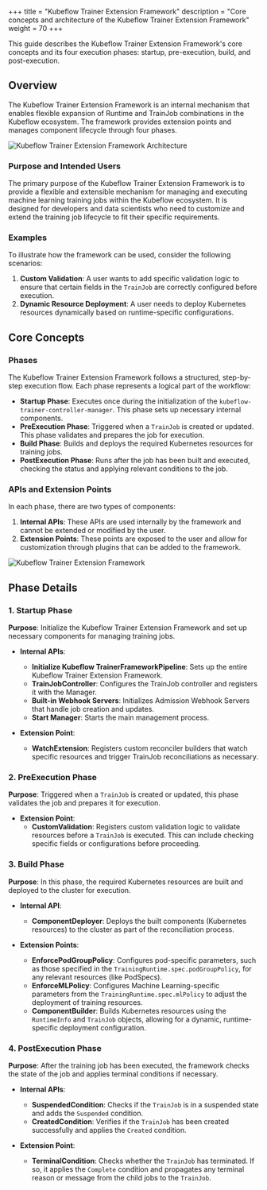 +++
title = "Kubeflow Trainer Extension Framework"
description = "Core concepts and architecture of the Kubeflow Trainer Extension Framework"
weight = 70
+++

This guide describes the Kubeflow Trainer Extension Framework's core concepts and its four execution phases: startup, pre-execution, build, and post-execution.

## Overview

The Kubeflow Trainer Extension Framework is an internal mechanism that enables flexible expansion of Runtime and TrainJob combinations in the Kubeflow ecosystem. The framework provides extension points and manages component lifecycle through four phases.

<img src="/docs/components/trainer/operator-guides/images/KubeflowTrainerExtensionFrameworkOverview.drawio.svg"
  alt="Kubeflow Trainer Extension Framework Architecture"
  class="mt-3 mb-3">

### Purpose and Intended Users

The primary purpose of the Kubeflow Trainer Extension Framework is to provide a flexible and extensible mechanism for managing and executing machine learning training jobs within the Kubeflow ecosystem. It is designed for developers and data scientists who need to customize and extend the training job lifecycle to fit their specific requirements.

### Examples

To illustrate how the framework can be used, consider the following scenarios:
1. **Custom Validation**: A user wants to add specific validation logic to ensure that certain fields in the `TrainJob` are correctly configured before execution.
2. **Dynamic Resource Deployment**: A user needs to deploy Kubernetes resources dynamically based on runtime-specific configurations.

## Core Concepts

### Phases

The Kubeflow Trainer Extension Framework follows a structured, step-by-step execution flow. Each phase represents a logical part of the workflow:

- **Startup Phase**: Executes once during the initialization of the `kubeflow-trainer-controller-manager`. This phase sets up necessary internal components.
- **PreExecution Phase**: Triggered when a `TrainJob` is created or updated. This phase validates and prepares the job for execution.
- **Build Phase**: Builds and deploys the required Kubernetes resources for training jobs.
- **PostExecution Phase**: Runs after the job has been built and executed, checking the status and applying relevant conditions to the job.

### APIs and Extension Points

In each phase, there are two types of components:
1. **Internal APIs**: These APIs are used internally by the framework and cannot be extended or modified by the user.
2. **Extension Points**: These points are exposed to the user and allow for customization through plugins that can be added to the framework.

<img src="/docs/components/trainer/operator-guides/images/KubeflowTrainerExtensionFramework.drawio.svg"
  alt="Kubeflow Trainer Extension Framework"
  class="mt-3 mb-3">

## Phase Details

### 1. **Startup Phase**

**Purpose**: Initialize the Kubeflow Trainer Extension Framework and set up necessary components for managing training jobs.

- **Internal APIs**:
  - **Initialize Kubeflow TrainerFrameworkPipeline**: Sets up the entire Kubeflow Trainer Extension Framework.
  - **TrainJobController**: Configures the TrainJob controller and registers it with the Manager.
  - **Built-in Webhook Servers**: Initializes Admission Webhook Servers that handle job creation and updates.
  - **Start Manager**: Starts the main management process.

- **Extension Point**:
  - **WatchExtension**: Registers custom reconciler builders that watch specific resources and trigger TrainJob reconciliations as necessary.

### 2. **PreExecution Phase**

**Purpose**: Triggered when a `TrainJob` is created or updated, this phase validates the job and prepares it for execution.

- **Extension Point**:
  - **CustomValidation**: Registers custom validation logic to validate resources before a `TrainJob` is executed. This can include checking specific fields or configurations before proceeding.

### 3. **Build Phase**

**Purpose**: In this phase, the required Kubernetes resources are built and deployed to the cluster for execution.

- **Internal API**:
  - **ComponentDeployer**: Deploys the built components (Kubernetes resources) to the cluster as part of the reconciliation process.

- **Extension Points**:
  - **EnforcePodGroupPolicy**: Configures pod-specific parameters, such as those specified in the `TrainingRuntime.spec.podGroupPolicy`, for any relevant resources (like PodSpecs).
  - **EnforceMLPolicy**: Configures Machine Learning-specific parameters from the `TrainingRuntime.spec.mlPolicy` to adjust the deployment of training resources.
  - **ComponentBuilder**: Builds Kubernetes resources using the `RuntimeInfo` and `TrainJob` objects, allowing for a dynamic, runtime-specific deployment configuration.

### 4. **PostExecution Phase**

**Purpose**: After the training job has been executed, the framework checks the state of the job and applies terminal conditions if necessary.

- **Internal APIs**:
  - **SuspendedCondition**: Checks if the `TrainJob` is in a suspended state and adds the `Suspended` condition.
  - **CreatedCondition**: Verifies if the `TrainJob` has been created successfully and applies the `Created` condition.

- **Extension Point**:
  - **TerminalCondition**: Checks whether the `TrainJob` has terminated. If so, it applies the `Complete` condition and propagates any terminal reason or message from the child jobs to the `TrainJob`.

